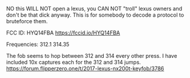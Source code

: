 NO this WILL NOT open a lexus, you CAN NOT "troll" lexus owners and don't be that dick anyway.
This is for somebody to decode a protocol to bruteforce them.

FCC ID: HYQ14FBA
https://fccid.io/HYQ14FBA

Frequencies:
312.1
314.35

The fob seems to hop between 312 and 314 every other press. I have included 10x captures each for the 312 and 314 jumps.
https://forum.flipperzero.one/t/2017-lexus-nx200t-keyfob/3786

